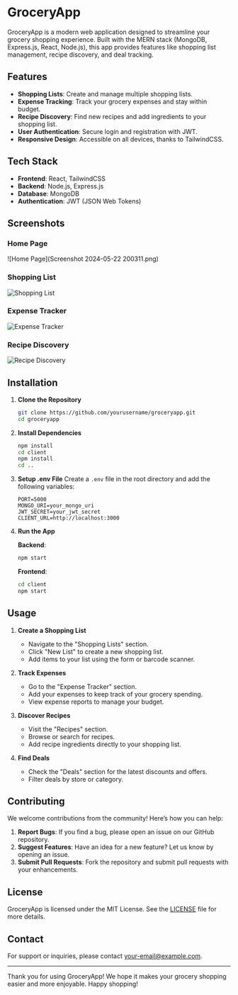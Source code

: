 # GroceryApp

GroceryApp is a modern web application designed to streamline your grocery shopping experience. Built with the MERN stack (MongoDB, Express.js, React, Node.js), this app provides features like shopping list management, recipe discovery, and deal tracking.

## Features

- **Shopping Lists**: Create and manage multiple shopping lists.
- **Expense Tracking**: Track your grocery expenses and stay within budget.
- **Recipe Discovery**: Find new recipes and add ingredients to your shopping list.
- **User Authentication**: Secure login and registration with JWT.
- **Responsive Design**: Accessible on all devices, thanks to TailwindCSS.

## Tech Stack

- **Frontend**: React, TailwindCSS
- **Backend**: Node.js, Express.js
- **Database**: MongoDB
- **Authentication**: JWT (JSON Web Tokens)

## Screenshots


### Home Page
![Home Page](Screenshot 2024-05-22 200311.png)

### Shopping List
![Shopping List](screenshots/shopping_list.png)

### Expense Tracker
![Expense Tracker](screenshots/expense_tracker.png)

### Recipe Discovery
![Recipe Discovery](screenshots/recipe_discovery.png)

## Installation

1. **Clone the Repository**
    ```sh
    git clone https://github.com/yourusername/groceryapp.git
    cd groceryapp
    ```

2. **Install Dependencies**
    ```sh
    npm install
    cd client
    npm install
    cd ..
    ```

3. **Setup .env File**
    Create a `.env` file in the root directory and add the following variables:
    ```env
    PORT=5000
    MONGO_URI=your_mongo_uri
    JWT_SECRET=your_jwt_secret
    CLIENT_URL=http://localhost:3000
    ```

4. **Run the App**

    **Backend**:
    ```sh
    npm start
    ```

    **Frontend**:
    ```sh
    cd client
    npm start
    ```

## Usage

1. **Create a Shopping List**
    - Navigate to the "Shopping Lists" section.
    - Click "New List" to create a new shopping list.
    - Add items to your list using the form or barcode scanner.

2. **Track Expenses**
    - Go to the "Expense Tracker" section.
    - Add your expenses to keep track of your grocery spending.
    - View expense reports to manage your budget.

3. **Discover Recipes**
    - Visit the "Recipes" section.
    - Browse or search for recipes.
    - Add recipe ingredients directly to your shopping list.

4. **Find Deals**
    - Check the "Deals" section for the latest discounts and offers.
    - Filter deals by store or category.

## Contributing

We welcome contributions from the community! Here’s how you can help:

1. **Report Bugs**: If you find a bug, please open an issue on our GitHub repository.
2. **Suggest Features**: Have an idea for a new feature? Let us know by opening an issue.
3. **Submit Pull Requests**: Fork the repository and submit pull requests with your enhancements.

## License

GroceryApp is licensed under the MIT License. See the [LICENSE](LICENSE) file for more details.

## Contact

For support or inquiries, please contact [your-email@example.com](mailto:your-email@example.com).

---

Thank you for using GroceryApp! We hope it makes your grocery shopping easier and more enjoyable. Happy shopping!
